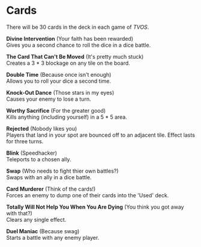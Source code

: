 Cards
=====

There will be 30 cards in the deck in each game of _TVOS_.<br>

**Divine Intervention** (Your faith has been rewarded)<br>
Gives you a second chance to roll the dice in a dice battle.

**The Card That Can't Be Moved** (It's pretty much stuck)<br>
Creates a 3 * 3 blockage on any tile on the board.

**Double Time** (Because once isn't enough)<br>
Allows you to roll your dice a second time.

**Knock-Out Dance** (Those stars in my eyes)<br>
Causes your enemy to lose a turn.

**Worthy Sacrifice** (For the greater good)<br>
Kills anything (including yourself) in a 5 * 5 area.

**Rejected** (Nobody likes you)<br>
Players that land in your spot are bounced off to an adjacent tile. Effect lasts for three turns.

**Blink** (Speedhacker)<br>
Teleports to a chosen ally.

**Swap** (Who needs to fight thier own battles?)<br>
Swaps with an ally in a dice battle.

**Card Murderer** (Think of the cards!)<br>
Forces an enemy to dump one of their cards into the 'Used' deck.

**Totally Will Not Help You When You Are Dying** (You think you got away with that?)<br>
Clears any single effect.

**Duel Maniac** (Because swag)<br>
Starts a battle with any enemy player.
